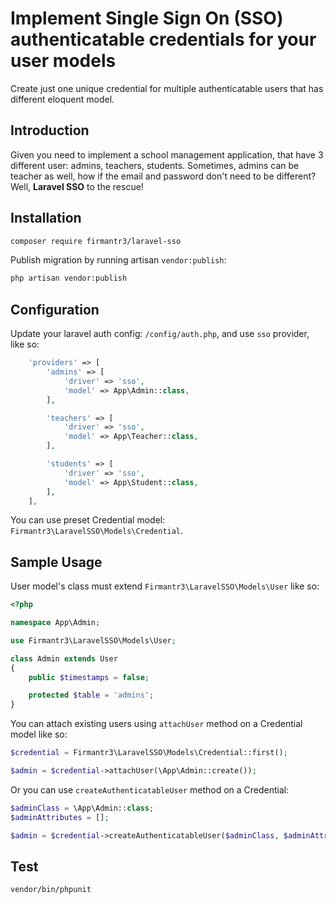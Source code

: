 # Implement Single Sign On (SSO) authenticatable credentials for your user models

Create just one unique credential for multiple authenticatable users that has different eloquent model.

## Introduction

Given you need to implement a school management application, that have 3 different user: admins, teachers, students. Sometimes, admins can be teacher as well, how if the email and password don't need to be different? Well, **Laravel SSO** to the rescue!

## Installation

```bash
composer require firmantr3/laravel-sso
```

Publish migration by running artisan `vendor:publish`:

```bash
php artisan vendor:publish
```

## Configuration

Update your laravel auth config: `/config/auth.php`, and use `sso` provider, like so:

```php
    'providers' => [
        'admins' => [
            'driver' => 'sso',
            'model' => App\Admin::class,
        ],

        'teachers' => [
            'driver' => 'sso',
            'model' => App\Teacher::class,
        ],

        'students' => [
            'driver' => 'sso',
            'model' => App\Student::class,
        ],
    ],
```

You can use preset Credential model: `Firmantr3\LaravelSSO\Models\Credential`.

## Sample Usage

User model's class must extend `Firmantr3\LaravelSSO\Models\User` like so:

```php
<?php

namespace App\Admin;

use Firmantr3\LaravelSSO\Models\User;

class Admin extends User
{
    public $timestamps = false;

    protected $table = 'admins';
}

```

You can attach existing users using `attachUser` method on a Credential model like so:

```php
$credential = Firmantr3\LaravelSSO\Models\Credential::first();

$admin = $credential->attachUser(\App\Admin::create());
```

Or you can use `createAuthenticatableUser` method on a Credential:

```php
$adminClass = \App\Admin::class;
$adminAttributes = [];

$admin = $credential->createAuthenticatableUser($adminClass, $adminAttributes);
```

## Test

```bash
vendor/bin/phpunit
```
